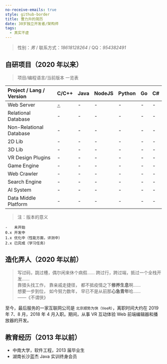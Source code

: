 ```yaml
---
no-receive-emails: true
style: github-border
title: 曹力升的简历
date: 30岁独立开发者/架构师
tags:
  - 真实不虚
---
```


> 性别：_男_ / 联系方式：_18618128264_ / QQ：_954382491_

## 自研项目（2020 年以来）

> 项目/编程语言/当前版本 一览表

| Project / Lang / Version | C/C++                  | Java | NodeJS | Python | Go  | C#  |
| :----------------------- | :--------------------- | :--- | :----- | :----- | :-- | :-- |
| Web Server               | [-](https://gitee.com) | -    | -      | -      | -   | -   |
| Relational Database      | -                      | -    | -      | -      | -   | -   |
| Non-Relational Database  | -                      | -    | -      | -      | -   | -   |
| 2D Lib                   | -                      | -    | -      | -      | -   | -   |
| 3D Lib                   | -                      | -    | -      | -      | -   | -   |
| VR Design Plugins        | -                      | -    | -      | -      | -   | -   |
| Game Engine              | -                      | -    | -      | -      | -   | -   |
| Web Crawler              | -                      | -    | -      | -      | -   | -   |
| Search Engine            | -                      | -    | -      | -      | -   | -   |
| AI System                | -                      | -    | -      | -      | -   | -   |
| Data Middle Platform     | -                      | -    | -      | -      | -   | -   |

> 注：版本的意义

```
-   未开始
0.x 开发中
1.x 优化中（性能方面，评测中）
2.x 已完成（学习任务）
```

## 造化弄人（2020 年以前）

> 写过码，跳过槽，偶尔闲来休个病假……
> 跨过行，跨过端，抵过一个全栈开发…… <br />
> 靠猎头找工作，
> 靠亲戚走捷径，
> 都不抵疫情之下**修养生息**啊…… <br />
> 想要一步到位，
> 如今努力数年，
> 早已不是从前那**心急青年**哈…… <br />
> ——《不谓侠》

至今，最后服务的一家互联网公司是 `北京顺势为快（VeeR）`，离职时间大约在 2019 年 7、8 月，2018 年 4 月入职。期间，从事 VR 互动体验 Web 前端编辑器和播放器的开发。

## 教育经历（2013 年以前）

- 中南大学，软件工程，2013 届毕业生
- 湖南长沙蓝杰 Java 实训终身会员
